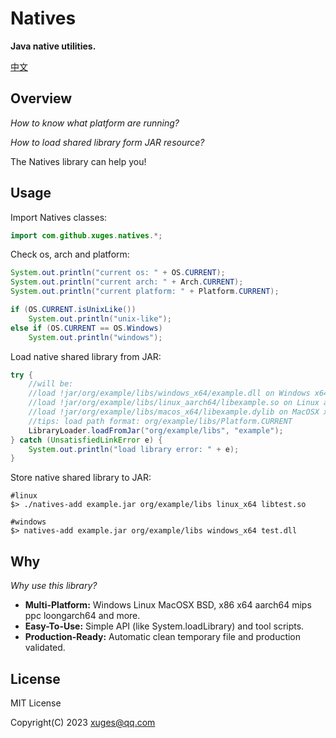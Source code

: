 # Natives

**Java native utilities.**

[中文](doc/README_cn.md)



## Overview

*How to know what platform are running?*

*How to load shared library form JAR resource?*

The Natives library can help you!



## Usage

Import Natives classes:

```java
import com.github.xuges.natives.*;
```



Check os, arch and platform:

```java
System.out.println("current os: " + OS.CURRENT);
System.out.println("current arch: " + Arch.CURRENT);
System.out.println("current platform: " + Platform.CURRENT);

if (OS.CURRENT.isUnixLike())
    System.out.println("unix-like");
else if (OS.CURRENT == OS.Windows)
    System.out.println("windows");
```



Load native shared library from JAR:

```java
try {
    //will be:
    //load !jar/org/example/libs/windows_x64/example.dll on Windows x64
    //load !jar/org/example/libs/linux_aarch64/libexample.so on Linux aarch64
    //load !jar/org/example/libs/macos_x64/libexample.dylib on MacOSX x64
    //tips: load path format: org/example/libs/Platform.CURRENT
	LibraryLoader.loadFromJar("org/example/libs", "example");
} catch (UnsatisfiedLinkError e) {
	System.out.println("load library error: " + e);
}
```



Store native shared library to JAR:

```shell
#linux
$> ./natives-add example.jar org/example/libs linux_x64 libtest.so

#windows
$> natives-add example.jar org/example/libs windows_x64 test.dll
```



## Why

*Why use this library?*

- **Multi-Platform:** Windows Linux MacOSX BSD,  x86 x64 aarch64 mips ppc loongarch64 and more.
- **Easy-To-Use:** Simple API (like System.loadLibrary) and tool scripts.
- **Production-Ready:** Automatic clean temporary file and production validated.



## License

MIT License

Copyright(C) 2023 xuges@qq.com